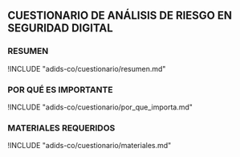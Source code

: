 ## CUESTIONARIO DE ANÁLISIS DE RIESGO EN SEGURIDAD DIGITAL

### RESUMEN

!INCLUDE "adids-co/cuestionario/resumen.md"

### POR QUÉ ES IMPORTANTE

!INCLUDE "adids-co/cuestionario/por_que_importa.md"

### MATERIALES REQUERIDOS

!INCLUDE "adids-co/cuestionario/materiales.md"
